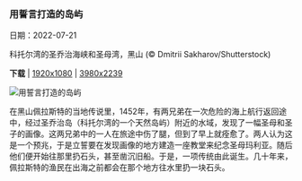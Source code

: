 ### 用誓言打造的岛屿

日期：2022-07-21

科托尔湾的圣乔治海峡和圣母湾，黑山 (© Dmitrii Sakharov/Shutterstock)

**下载**  |  [1920x1080](https://cn.bing.com/th?id=OHR.SGIMontenegro_ZH-CN4155831603_1920x1080.jpg)  |  [3980x2239](https://cn.bing.com/th?id=OHR.SGIMontenegro_ZH-CN4155831603_UHD.jpg)

![用誓言打造的岛屿](https://cn.bing.com/th?id=OHR.SGIMontenegro_ZH-CN4155831603_1920x1080.jpg "科托尔湾的圣乔治海峡和圣母湾，黑山 (© Dmitrii Sakharov/Shutterstock)")

在黑山佩拉斯特的当地传说里，1452年，有两兄弟在一次危险的海上航行返回途中，经过圣乔治岛（科托尔湾的一个天然岛屿）附近的水域，发现了一幅圣母和圣子的画像。这两兄弟中的一人在旅途中伤了腿，但到了早上就痊愈了。两人认为这是一个预兆，于是立誓要在发现画像的地方建造一座教堂来纪念圣母玛利亚。随后他们便开始往那里扔石头，甚至凿沉旧船。于是，一项传统由此诞生。几十年来，佩拉斯特的渔民在出海之前都会在那个地方往水里扔一块石头。
